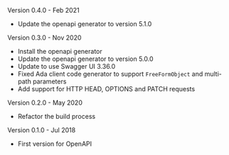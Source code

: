 Version 0.4.0   - Feb 2021
  - Update the openapi generator to version 5.1.0

Version 0.3.0   - Nov 2020
  - Install the openapi generator
  - Update the openapi generator to version 5.0.0
  - Update to use Swagger UI 3.36.0
  - Fixed Ada client code generator to support `FreeFormObject` and multi-path parameters
  - Add support for HTTP HEAD, OPTIONS and PATCH requests

Version 0.2.0   - May 2020
  - Refactor the build process

Version 0.1.0   - Jul 2018
  - First version for OpenAPI
